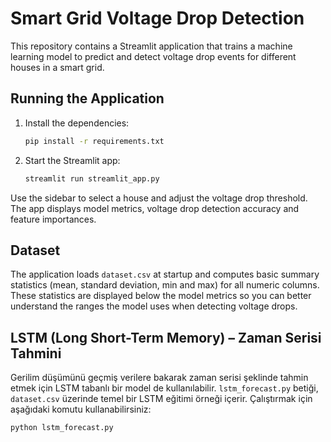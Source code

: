 # Smart Grid Voltage Drop Detection

This repository contains a Streamlit application that trains a machine learning model to predict and detect voltage drop events for different houses in a smart grid.

## Running the Application

1. Install the dependencies:
   ```bash
   pip install -r requirements.txt
   ```

2. Start the Streamlit app:
   ```bash
   streamlit run streamlit_app.py
   ```

Use the sidebar to select a house and adjust the voltage drop threshold. The app displays model metrics, voltage drop detection accuracy and feature importances.

## Dataset

The application loads `dataset.csv` at startup and computes basic summary statistics (mean, standard deviation, min and max) for all numeric columns. These statistics are displayed below the model metrics so you can better understand the ranges the model uses when detecting voltage drops.

## LSTM (Long Short-Term Memory) – Zaman Serisi Tahmini

Gerilim düşümünü geçmiş verilere bakarak zaman serisi şeklinde tahmin etmek için LSTM tabanlı bir model de kullanılabilir. `lstm_forecast.py` betiği, `dataset.csv` üzerinde temel bir LSTM eğitimi örneği içerir. Çalıştırmak için aşağıdaki komutu kullanabilirsiniz:

```bash
python lstm_forecast.py
```
